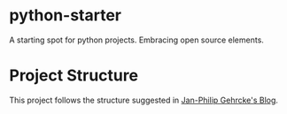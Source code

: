 # python-starter
A starting spot for python projects. Embracing open source elements.

# Project Structure

This project follows the structure suggested in [Jan-Philip Gehrcke's Blog](https://gehrcke.de/2014/02/distributing-a-python-command-line-application/).

